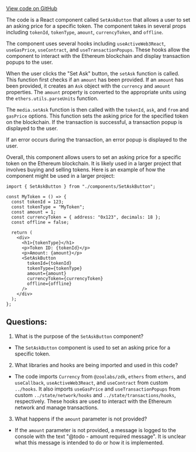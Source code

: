 [View code on GitHub](zoo-labs/zoo/blob/master/core/src/zoo/SetAskButton.tsx)

The code is a React component called `SetAskButton` that allows a user to set an asking price for a specific token. The component takes in several props including `tokenId`, `tokenType`, `amount`, `currencyToken`, and `offline`. 

The component uses several hooks including `useActiveWeb3React`, `useGasPrice`, `useContract`, and `useTransactionPopups`. These hooks allow the component to interact with the Ethereum blockchain and display transaction popups to the user.

When the user clicks the "Set Ask" button, the `setAsk` function is called. This function first checks if an `amount` has been provided. If an `amount` has been provided, it creates an `Ask` object with the `currency` and `amount` properties. The `amount` property is converted to the appropriate units using the `ethers.utils.parseUnits` function. 

The `media.setAsk` function is then called with the `tokenId`, `ask`, and `from` and `gasPrice` options. This function sets the asking price for the specified token on the blockchain. If the transaction is successful, a transaction popup is displayed to the user.

If an error occurs during the transaction, an error popup is displayed to the user.

Overall, this component allows users to set an asking price for a specific token on the Ethereum blockchain. It is likely used in a larger project that involves buying and selling tokens. Here is an example of how the component might be used in a larger project:

```
import { SetAskButton } from "./components/SetAskButton";

const MyToken = () => {
  const tokenId = 123;
  const tokenType = "MyToken";
  const amount = 1;
  const currencyToken = { address: "0x123", decimals: 18 };
  const offline = false;

  return (
    <div>
      <h1>{tokenType}</h1>
      <p>Token ID: {tokenId}</p>
      <p>Amount: {amount}</p>
      <SetAskButton
        tokenId={tokenId}
        tokenType={tokenType}
        amount={amount}
        currencyToken={currencyToken}
        offline={offline}
      />
    </div>
  );
};
```
## Questions: 
 1. What is the purpose of the `SetAskButton` component?
- The `SetAskButton` component is used to set an asking price for a specific token.

2. What libraries and hooks are being imported and used in this code?
- The code imports `Currency` from `@zoolabs/zdk`, `ethers` from `ethers`, and `useCallback`, `useActiveWeb3React`, and `useContract` from custom `../hooks`. It also imports `useGasPrice` and `useTransactionPopups` from custom `../state/network/hooks` and `../state/transactions/hooks`, respectively. These hooks are used to interact with the Ethereum network and manage transactions.

3. What happens if the `amount` parameter is not provided?
- If the `amount` parameter is not provided, a message is logged to the console with the text "@todo - amount required message". It is unclear what this message is intended to do or how it is implemented.